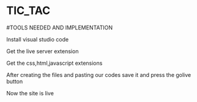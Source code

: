# TIC_TAC

#TOOLS NEEDED AND IMPLEMENTATION

Install visual studio code

Get the live server extension

Get the css,html,javascript extensions

After creating the files and pasting our codes save it and press the golive button

Now the site is live

